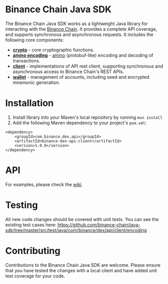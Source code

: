 # Binance Chain Java SDK

The Binance Chain Java SDK works as a lightweight Java library for interacting with the [Binance Chain](https://binance-chain.github.io/api-reference/dex-api/paths.html). It provides a complete API coverage, and supports synchronous and asynchronous requests.  It includes the following core components:

* **[crypto](https://github.com/binance-chain/java-sdk/blob/master/src/main/java/com/binance/dex/api/client/encoding/Crypto.java)** - core cryptographic functions.
* **[amino encoding](https://github.com/binance-chain/java-sdk/blob/master/src/main/java/com/binance/dex/api/client/encoding)** - [amino](https://github.com/binance-chain/docs-site/blob/master/docs/encoding.md) (protobuf-like) encoding and decoding of transactions.
* **[client](https://github.com/binance-chain/java-sdk/tree/master/src/main/java/com/binance/dex/api/client/impl)** - implementations of API rest client, supporting synchronous and asynchronous access to Binance Chain's REST APIs.
* **[wallet](https://github.com/binance-chain/java-sdk/blob/master/src/main/java/com/binance/dex/api/client/Wallet.java)** - management of accounts, including seed and encrypted mnemonic generation.


# Installation


1. Install library into your Maven's local repository by running `mvn install`
2. Add the following Maven dependency to your project's `pom.xml`:
```
<dependency>
    <groupId>com.binance.dex.api</groupId>
    <artifactId>binance-dex-api-client</artifactId>
    <version>1.0.0</version>
</dependency>
```

# API

For examples, please check the [wiki](https://github.com/binance-chain/java-sdk/wiki).

# Testing

All new code changes should be covered with unit tests. You can see the existing test cases here: https://github.com/binance-chain/java-sdk/tree/master/src/test/java/com/binance/dex/api/client/encoding 


# Contributing

Contributions to the Binance Chain Java SDK are welcome. Please ensure that you have tested the changes with a local client and have added unit test coverage for your code.

